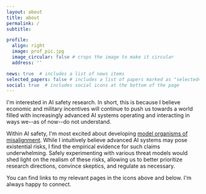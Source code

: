 ```yaml
---
layout: about
title: about
permalink: /
subtitle:

profile:
  align: right
  image: prof_pic.jpg
  image_circular: false # crops the image to make it circular
  address: ''

news: true  # includes a list of news items
selected_papers: false # includes a list of papers marked as "selected={true}"
social: true  # includes social icons at the bottom of the page
---
```


I'm interested in AI safety research. In short, this is because I believe economic and military incentives will continue to push us towards a world filled with increasingly advanced AI systems operating and interacting in ways we--as of now--do not understand.

Within AI safety, I'm most excited about developing [model organisms of misalignment](https://www.alignmentforum.org/posts/ChDH335ckdvpxXaXX/model-organisms-of-misalignment-the-case-for-a-new-pillar-of-1). While I intuitively believe advanced AI systems may pose existential risks, I find the empirical evidence for such claims underwhelming. Safely experimenting with various threat models would shed light on the realism of these risks, allowing us to better prioritize research directions, convince skeptics, and regulate as necessary.

You can find links to my relevant pages in the icons above and below. I'm always happy to connect.
